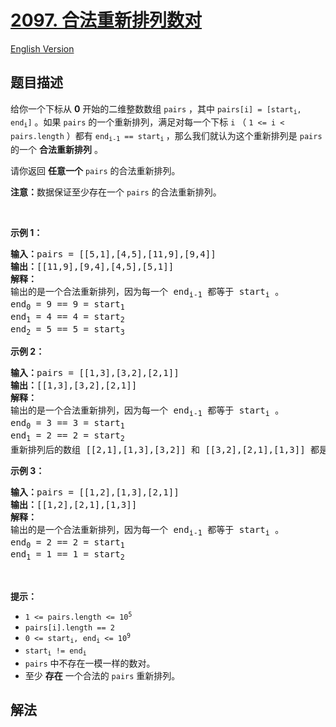 # [2097. 合法重新排列数对](https://leetcode.cn/problems/valid-arrangement-of-pairs)

[English Version](/solution/2000-2099/2097.Valid%20Arrangement%20of%20Pairs/README_EN.md)

<!-- tags:深度优先搜索,图,欧拉回路 -->

<!-- difficulty:困难 -->

## 题目描述

<!-- 这里写题目描述 -->

<p>给你一个下标从 <strong>0</strong>&nbsp;开始的二维整数数组&nbsp;<code>pairs</code>&nbsp;，其中&nbsp;<code>pairs[i] = [start<sub>i</sub>, end<sub>i</sub>]</code>&nbsp;。如果 <code>pairs</code>&nbsp;的一个重新排列，满足对每一个下标 <code>i</code> （&nbsp;<code>1 &lt;= i &lt; pairs.length</code>&nbsp;）都有&nbsp;<code>end<sub>i-1</sub> == start<sub>i</sub></code><sub> </sub>，那么我们就认为这个重新排列是&nbsp;<code>pairs</code> 的一个 <strong>合法重新排列</strong> 。</p>

<p>请你返回 <strong>任意一个</strong>&nbsp;<code>pairs</code> 的合法重新排列。</p>

<p><b>注意：</b>数据保证至少存在一个 <code>pairs</code>&nbsp;的合法重新排列。</p>

<p>&nbsp;</p>

<p><strong>示例 1：</strong></p>

<pre>
<b>输入：</b>pairs = [[5,1],[4,5],[11,9],[9,4]]
<b>输出：</b>[[11,9],[9,4],[4,5],[5,1]]
<strong>解释：
</strong>输出的是一个合法重新排列，因为每一个 end<sub>i-1</sub> 都等于 start<sub>i</sub>&nbsp;。
end<sub>0</sub> = 9 == 9 = start<sub>1</sub> 
end<sub>1</sub> = 4 == 4 = start<sub>2</sub>
end<sub>2</sub> = 5 == 5 = start<sub>3</sub>
</pre>

<p><strong>示例 2：</strong></p>

<pre>
<b>输入：</b>pairs = [[1,3],[3,2],[2,1]]
<b>输出：</b>[[1,3],[3,2],[2,1]]
<strong>解释：</strong>
输出的是一个合法重新排列，因为每一个 end<sub>i-1</sub> 都等于 start<sub>i</sub>&nbsp;。
end<sub>0</sub> = 3 == 3 = start<sub>1</sub>
end<sub>1</sub> = 2 == 2 = start<sub>2</sub>
重新排列后的数组 [[2,1],[1,3],[3,2]] 和 [[3,2],[2,1],[1,3]] 都是合法的。
</pre>

<p><strong>示例 3：</strong></p>

<pre>
<b>输入：</b>pairs = [[1,2],[1,3],[2,1]]
<b>输出：</b>[[1,2],[2,1],[1,3]]
<strong>解释：</strong>
输出的是一个合法重新排列，因为每一个 end<sub>i-1</sub> 都等于 start<sub>i</sub>&nbsp;。
end<sub>0</sub> = 2 == 2 = start<sub>1</sub>
end<sub>1</sub> = 1 == 1 = start<sub>2</sub>
</pre>

<p>&nbsp;</p>

<p><strong>提示：</strong></p>

<ul>
	<li><code>1 &lt;= pairs.length &lt;= 10<sup>5</sup></code></li>
	<li><code>pairs[i].length == 2</code></li>
	<li><code>0 &lt;= start<sub>i</sub>, end<sub>i</sub> &lt;= 10<sup>9</sup></code></li>
	<li><code>start<sub>i</sub> != end<sub>i</sub></code></li>
	<li><code>pairs</code>&nbsp;中不存在一模一样的数对。</li>
	<li>至少 <strong>存在</strong> 一个合法的&nbsp;<code>pairs</code>&nbsp;重新排列。</li>
</ul>

## 解法

<!-- end -->
